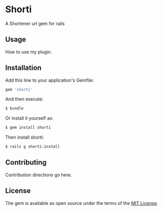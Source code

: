 # Shorti
A Shortener url gem for rails

## Usage
How to use my plugin.

## Installation
Add this line to your application's Gemfile:

```ruby
gem 'shorti'
```

And then execute:
```bash
$ bundle
```

Or install it yourself as:
```bash
$ gem install shorti
```

Then install shorti:
```bash
$ rails g shorti:install
```

## Contributing
Contribution directions go here.

## License
The gem is available as open source under the terms of the [MIT License](https://opensource.org/licenses/MIT).
